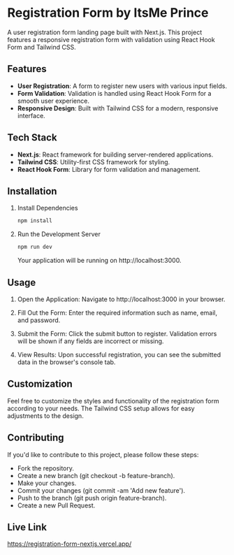 # Registration Form by ItsMe Prince

A user registration form landing page built with Next.js. This project features a responsive registration form with validation using React Hook Form and Tailwind CSS.

## Features

- **User Registration**: A form to register new users with various input fields.
- **Form Validation**: Validation is handled using React Hook Form for a smooth user experience.
- **Responsive Design**: Built with Tailwind CSS for a modern, responsive interface.

## Tech Stack

- **Next.js**: React framework for building server-rendered applications.
- **Tailwind CSS**: Utility-first CSS framework for styling.
- **React Hook Form**: Library for form validation and management.

## Installation

1. Install Dependencies
    ```bash
    npm install
    ```

2. Run the Development Server
    ```bash
    npm run dev
    ```

    Your application will be running on http://localhost:3000.

## Usage

1. Open the Application: Navigate to http://localhost:3000 in your browser.

2. Fill Out the Form: Enter the required information such as name, email, and password.

3. Submit the Form: Click the submit button to register. Validation errors will be shown if any fields are incorrect or missing.

4. View Results: Upon successful registration, you can see the submitted data in the browser's console tab.

## Customization
Feel free to customize the styles and functionality of the registration form according to your needs. The Tailwind CSS setup allows for easy adjustments to the design.

## Contributing
If you'd like to contribute to this project, please follow these steps:

- Fork the repository.
- Create a new branch (git checkout -b feature-branch).
- Make your changes.
- Commit your changes (git commit -am 'Add new feature').
- Push to the branch (git push origin feature-branch).
- Create a new Pull Request.

## Live Link
https://registration-form-nextjs.vercel.app/